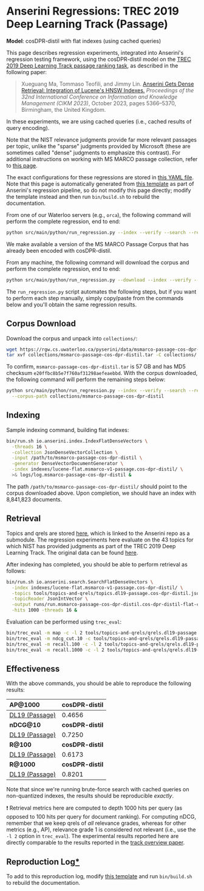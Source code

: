 # Anserini Regressions: TREC 2019 Deep Learning Track (Passage)

**Model**: cosDPR-distil with flat indexes (using cached queries)

This page describes regression experiments, integrated into Anserini's regression testing framework, using the cosDPR-distil model on the [TREC 2019 Deep Learning Track passage ranking task](https://trec.nist.gov/data/deep2019.html), as described in the following paper:

> Xueguang Ma, Tommaso Teofili, and Jimmy Lin. [Anserini Gets Dense Retrieval: Integration of Lucene's HNSW Indexes.](https://dl.acm.org/doi/10.1145/3583780.3615112) _Proceedings of the 32nd International Conference on Information and Knowledge Management (CIKM 2023)_, October 2023, pages 5366–5370, Birmingham, the United Kingdom.

In these experiments, we are using cached queries (i.e., cached results of query encoding).

Note that the NIST relevance judgments provide far more relevant passages per topic, unlike the "sparse" judgments provided by Microsoft (these are sometimes called "dense" judgments to emphasize this contrast).
For additional instructions on working with MS MARCO passage collection, refer to [this page](experiments-msmarco-passage.md).

The exact configurations for these regressions are stored in [this YAML file](../../src/main/resources/regression/dl19-passage.cos-dpr-distil.flat.cached.yaml).
Note that this page is automatically generated from [this template](../../src/main/resources/docgen/templates/dl19-passage.cos-dpr-distil.flat.cached.template) as part of Anserini's regression pipeline, so do not modify this page directly; modify the template instead and then run `bin/build.sh` to rebuild the documentation.

From one of our Waterloo servers (e.g., `orca`), the following command will perform the complete regression, end to end:

```bash
python src/main/python/run_regression.py --index --verify --search --regression dl19-passage.cos-dpr-distil.flat.cached
```

We make available a version of the MS MARCO Passage Corpus that has already been encoded with cosDPR-distil.

From any machine, the following command will download the corpus and perform the complete regression, end to end:

```bash
python src/main/python/run_regression.py --download --index --verify --search --regression dl19-passage.cos-dpr-distil.flat.cached
```

The `run_regression.py` script automates the following steps, but if you want to perform each step manually, simply copy/paste from the commands below and you'll obtain the same regression results.

## Corpus Download

Download the corpus and unpack into `collections/`:

```bash
wget https://rgw.cs.uwaterloo.ca/pyserini/data/msmarco-passage-cos-dpr-distil.tar -P collections/
tar xvf collections/msmarco-passage-cos-dpr-distil.tar -C collections/
```

To confirm, `msmarco-passage-cos-dpr-distil.tar` is 57 GB and has MD5 checksum `e20ffbc8b5e7f760af31298aefeaebbd`.
With the corpus downloaded, the following command will perform the remaining steps below:

```bash
python src/main/python/run_regression.py --index --verify --search --regression dl19-passage.cos-dpr-distil.flat.cached \
  --corpus-path collections/msmarco-passage-cos-dpr-distil
```

## Indexing

Sample indexing command, building flat indexes:

```bash
bin/run.sh io.anserini.index.IndexFlatDenseVectors \
  -threads 16 \
  -collection JsonDenseVectorCollection \
  -input /path/to/msmarco-passage-cos-dpr-distil \
  -generator DenseVectorDocumentGenerator \
  -index indexes/lucene-flat.msmarco-v1-passage.cos-dpr-distil/ \
  >& logs/log.msmarco-passage-cos-dpr-distil &
```

The path `/path/to/msmarco-passage-cos-dpr-distil/` should point to the corpus downloaded above.
Upon completion, we should have an index with 8,841,823 documents.

## Retrieval

Topics and qrels are stored [here](https://github.com/castorini/anserini-tools/tree/master/topics-and-qrels), which is linked to the Anserini repo as a submodule.
The regression experiments here evaluate on the 43 topics for which NIST has provided judgments as part of the TREC 2019 Deep Learning Track.
The original data can be found [here](https://trec.nist.gov/data/deep2019.html).

After indexing has completed, you should be able to perform retrieval as follows:

```bash
bin/run.sh io.anserini.search.SearchFlatDenseVectors \
  -index indexes/lucene-flat.msmarco-v1-passage.cos-dpr-distil/ \
  -topics tools/topics-and-qrels/topics.dl19-passage.cos-dpr-distil.jsonl.gz \
  -topicReader JsonIntVector \
  -output runs/run.msmarco-passage-cos-dpr-distil.cos-dpr-distil-flat-cached.topics.dl19-passage.cos-dpr-distil.jsonl.txt \
  -hits 1000 -threads 16 &
```

Evaluation can be performed using `trec_eval`:

```bash
bin/trec_eval -m map -c -l 2 tools/topics-and-qrels/qrels.dl19-passage.txt runs/run.msmarco-passage-cos-dpr-distil.cos-dpr-distil-flat-cached.topics.dl19-passage.cos-dpr-distil.jsonl.txt
bin/trec_eval -m ndcg_cut.10 -c tools/topics-and-qrels/qrels.dl19-passage.txt runs/run.msmarco-passage-cos-dpr-distil.cos-dpr-distil-flat-cached.topics.dl19-passage.cos-dpr-distil.jsonl.txt
bin/trec_eval -m recall.100 -c -l 2 tools/topics-and-qrels/qrels.dl19-passage.txt runs/run.msmarco-passage-cos-dpr-distil.cos-dpr-distil-flat-cached.topics.dl19-passage.cos-dpr-distil.jsonl.txt
bin/trec_eval -m recall.1000 -c -l 2 tools/topics-and-qrels/qrels.dl19-passage.txt runs/run.msmarco-passage-cos-dpr-distil.cos-dpr-distil-flat-cached.topics.dl19-passage.cos-dpr-distil.jsonl.txt
```

## Effectiveness

With the above commands, you should be able to reproduce the following results:

| **AP@1000**                                                                                                  | **cosDPR-distil**|
|:-------------------------------------------------------------------------------------------------------------|-----------|
| [DL19 (Passage)](https://trec.nist.gov/data/deep2020.html)                                                   | 0.4656    |
| **nDCG@10**                                                                                                  | **cosDPR-distil**|
| [DL19 (Passage)](https://trec.nist.gov/data/deep2020.html)                                                   | 0.7250    |
| **R@100**                                                                                                    | **cosDPR-distil**|
| [DL19 (Passage)](https://trec.nist.gov/data/deep2020.html)                                                   | 0.6173    |
| **R@1000**                                                                                                   | **cosDPR-distil**|
| [DL19 (Passage)](https://trec.nist.gov/data/deep2020.html)                                                   | 0.8201    |

Note that since we're running brute-force search with cached queries on non-quantized indexes, the results should be reproducible _exactly_.

❗ Retrieval metrics here are computed to depth 1000 hits per query (as opposed to 100 hits per query for document ranking).
For computing nDCG, remember that we keep qrels of _all_ relevance grades, whereas for other metrics (e.g., AP), relevance grade 1 is considered not relevant (i.e., use the `-l 2` option in `trec_eval`).
The experimental results reported here are directly comparable to the results reported in the [track overview paper](https://arxiv.org/abs/2003.07820).

## Reproduction Log[*](reproducibility.md)

To add to this reproduction log, modify [this template](../../src/main/resources/docgen/templates/dl19-passage.cos-dpr-distil.flat.cached.template) and run `bin/build.sh` to rebuild the documentation.
